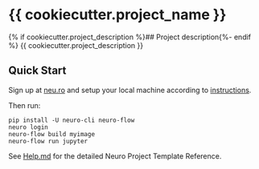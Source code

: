 # {{ cookiecutter.project_name }}

{% if cookiecutter.project_description %}## Project description{%- endif %}
{{ cookiecutter.project_description }}

## Quick Start

Sign up at [neu.ro](https://neu.ro) and setup your local machine according to [instructions](https://docs.neu.ro/).

Then run:

```shell
pip install -U neuro-cli neuro-flow
neuro login
neuro-flow build myimage
neuro-flow run jupyter
```

See [Help.md](HELP.md) for the detailed Neuro Project Template Reference.
